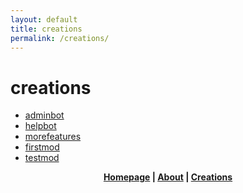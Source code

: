 ```yaml
---
layout: default
title: creations
permalink: /creations/
---
```

# creations
* [adminbot](https://xf8b.github.io/creations/adminbot/)  
* [helpbot](https://xf8b.github.io/creations/helpbot/)  
* [morefeatures](https://xf8b.github.io/creations/morefeatures/)  
* [firstmod](https://xf8b.github.io/creations/firstmod/)  
* [testmod](https://xf8b.github.io/creations/testmod/)  
<p align="center">
  <strong> <a href="https://xf8b.github.io">Homepage</a> | <a href="https://xf8b.github.io/about/">About</a> | <a href="https://xf8b.github.io/creations/">Creations</a> </strong>
</p>
